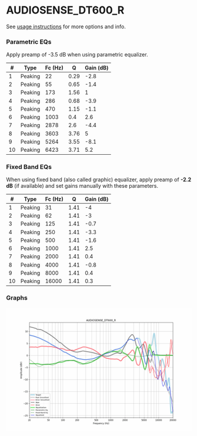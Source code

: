 # AUDIOSENSE_DT600_R
See [usage instructions](https://github.com/jaakkopasanen/AutoEq#usage) for more options and info.

### Parametric EQs
Apply preamp of -3.5 dB when using parametric equalizer.

|   # | Type    |   Fc (Hz) |    Q |   Gain (dB) |
|-----|---------|-----------|------|-------------|
|   1 | Peaking |        22 | 0.29 |        -2.8 |
|   2 | Peaking |        55 | 0.65 |        -1.4 |
|   3 | Peaking |       173 | 1.56 |         1   |
|   4 | Peaking |       286 | 0.68 |        -3.9 |
|   5 | Peaking |       470 | 1.15 |        -1.1 |
|   6 | Peaking |      1003 | 0.4  |         2.6 |
|   7 | Peaking |      2878 | 2.6  |        -4.4 |
|   8 | Peaking |      3603 | 3.76 |         5   |
|   9 | Peaking |      5264 | 3.55 |        -8.1 |
|  10 | Peaking |      6423 | 3.71 |         5.2 |

### Fixed Band EQs
When using fixed band (also called graphic) equalizer, apply preamp of **-2.2 dB** (if available) and set gains manually with these parameters.

|   # | Type    |   Fc (Hz) |    Q |   Gain (dB) |
|-----|---------|-----------|------|-------------|
|   1 | Peaking |        31 | 1.41 |        -4   |
|   2 | Peaking |        62 | 1.41 |        -3   |
|   3 | Peaking |       125 | 1.41 |        -0.7 |
|   4 | Peaking |       250 | 1.41 |        -3.3 |
|   5 | Peaking |       500 | 1.41 |        -1.6 |
|   6 | Peaking |      1000 | 1.41 |         2.5 |
|   7 | Peaking |      2000 | 1.41 |         0.4 |
|   8 | Peaking |      4000 | 1.41 |        -0.8 |
|   9 | Peaking |      8000 | 1.41 |         0.4 |
|  10 | Peaking |     16000 | 1.41 |         0.3 |

### Graphs
![](./AUDIOSENSE_DT600_R.png)

